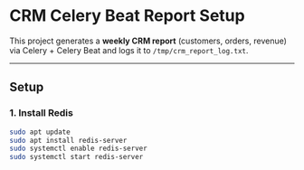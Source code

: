 # CRM Celery Beat Report Setup

This project generates a **weekly CRM report** (customers, orders, revenue) via Celery + Celery Beat and logs it to `/tmp/crm_report_log.txt`.

---

## Setup

### 1. Install Redis
```bash
sudo apt update
sudo apt install redis-server
sudo systemctl enable redis-server
sudo systemctl start redis-server
